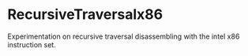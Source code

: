 RecursiveTraversalx86
=====================

Experimentation on recursive traversal disassembling with the intel x86 instruction set.
